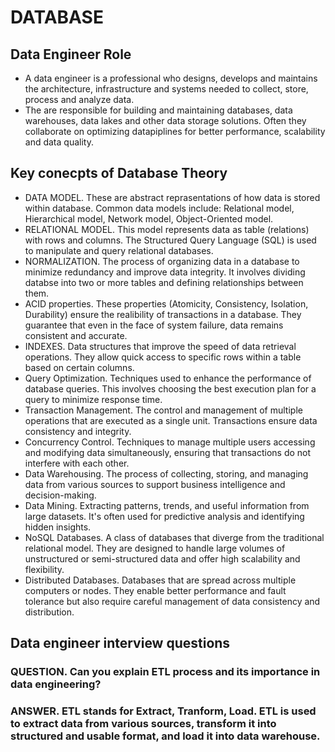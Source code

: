 # DATABASE

## Data Engineer Role
* A data engineer is a professional who designs, develops and maintains the architecture, infrastructure and systems needed to collect, store, process and analyze data.
* The are responsible for building and maintaining databases, data warehouses, data lakes and other data storage solutions. Often they collaborate on optimizing datapiplines for better performance, scalability and data quality.

## Key conecpts of Database Theory
* DATA MODEL. These are abstract reprasentations of how data is stored within database. Common data models include: Relational model, Hierarchical model, Network model, Object-Oriented model.
* RELATIONAL MODEL. This model represents data as table (relations) with rows and columns. The Structured Query Language (SQL) is used to manipulate and query relational databases.
* NORMALIZATION. The process of organizing data in a database to minimize redundancy and improve data integrity. It involves dividing databse into two or more tables and defining relationships between them.
* ACID properties. These properties (Atomicity, Consistency, Isolation, Durability) ensure the realibility of transactions in a database. They guarantee that even in the face of system failure, data remains consistent and accurate.
* INDEXES. Data structures that improve the speed of data retrieval operations. They allow quick access to specific rows within a table based on certain columns.
* Query Optimization. Techniques used to enhance the performance of database queries. This involves choosing the best execution plan for a query to minimize response time.
* Transaction Management. The control and management of multiple operations that are executed as a single unit. Transactions ensure data consistency and integrity.
* Concurrency Control. Techniques to manage multiple users accessing and modifying data simultaneously, ensuring that transactions do not interfere with each other.
* Data Warehousing. The process of collecting, storing, and managing data from various sources to support business intelligence and decision-making.
* Data Mining. Extracting patterns, trends, and useful information from large datasets. It's often used for predictive analysis and identifying hidden insights.
* NoSQL Databases. A class of databases that diverge from the traditional relational model. They are designed to handle large volumes of unstructured or semi-structured data and offer high scalability and flexibility.
* Distributed Databases. Databases that are spread across multiple computers or nodes. They enable better performance and fault tolerance but also require careful management of data consistency and distribution.

## Data engineer interview questions
### QUESTION. Can you explain ETL process and its importance in data engineering? 
### ANSWER. ETL stands for Extract, Tranform, Load. ETL is used to extract data from various sources, transform it into structured and usable format, and load it into data warehouse.  
